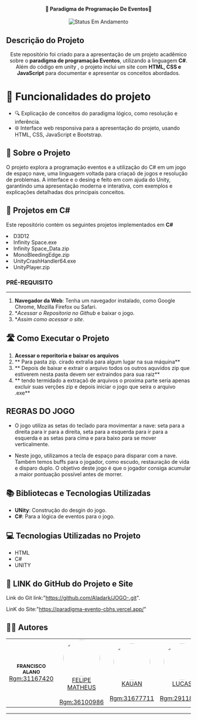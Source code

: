 

<h4 align="center"> 
	🚧 Paradigma de Programação De Eventos🚧
</h4>
<p align="center">
	<img alt="Status Em Andamento" src="https://img.shields.io/badge/STATUS-CONCLU%C3%8DDO-brightgreen">
</p>

## Descrição do Projeto
<p align="center">Este repositório foi criado para a apresentação de um projeto acadêmico sobre o <b>paradigma de programação Eventos</b>, utilizando a linguagem <b>C#</b>. Além do código em unity , o projeto inclui um site com <b>HTML, CSS e JavaScript</b> para documentar e apresentar os conceitos abordados.</p>

# :hammer: Funcionalidades do projeto

- 🔍 Explicação de conceitos do paradigma lógico, como resolução e inferência.
- 🌐 Interface web responsiva para a apresentação do projeto, usando HTML, CSS, JavaScript e Bootstrap.

## 🚀 Sobre o Projeto
O projeto explora a programação eventos  e a utilização do C# em um jogo de espaço nave, uma linguagem voltada para criaçaõ de jogos e  resolução de problemas. A interface e o desing e feito em com ajuda do Unity, garantindo uma apresentação moderna e interativa, com exemplos e explicações detalhadas dos principais conceitos.

## 📂 Projetos em C#
<p>Este repositório contém os seguintes projetos implementados em <b>C#</b></p>
<li>D3D12</li>
<li>Infinity Space.exe</li>
<li>Infinity Space_Data.zip</li>
<li>MonoBleedingEdge.zip</li>
<li>UnityCrashHandler64.exe</li>
<li>UnityPlayer.zip</li>


### PRÉ-REQUISITO
---
1. **Navegador da Web**: Tenha um navegador instalado, como Google Chrome, Mozilla Firefox ou Safari.
2. **Acessar o Repositoria no Github* e baixar o jogo.
3.  **Assim como acessar o site*.
    
## 🛣️ Como Executar o Projeto

1. **Acessar o reporitoria e baixar os arquivos**
2. ** Para pasta zip. cirado extralia para algum lugar na sua máquina**
3. ** Depois de baixar e extrair o arquivo todos os outros aquvidos zip que estiverem nesta pasta devem ser extraindos para sua raiz**
4. ** tendo termidado a extraçaõ de arquivos o proxima parte seria apenas excluir suas verções zip e depois iniciar o jogo que seira o arquivo .exe** 


## REGRAS DO JOGO 

- O jogo utiliza as setas do teclado para movimentar a nave: seta para a direita para ir para a direita, seta para a esquerda para ir para a esquerda e as setas para cima e para baixo para se mover verticalmente.

- Neste jogo, utilizamos a tecla de espaço para disparar com a nave. Também temos buffs para o jogador, como escudo, restauração de vida e disparo duplo. O objetivo deste jogo é que o jogador consiga acumular a maior pontuação possível antes de morrer.

## 📚 Bibliotecas e Tecnologias Utilizadas

- **UNity**: Construção do desgin do jogo.
- **C#**: Para a lógica de eventos para o jogo.

## 💻 Tecnologias Utilizadas no Projeto
-  HTML
-  C#
-  UNITY



## 💪 LINK do GitHub do Projeto e Site

Link do Git link:"https://github.com/Aladark/JOGO-.git".

LinK do Site:"https://paradigma-evento-cbhs.vercel.app/"

## 🧙‍♂️ Autores
<table>
  <td align="center"><a href="https://rocketseat.com.br"><img style="border-radius: 30%;" src="https://avatars.githubusercontent.com/u/106283911?…00&u=5a01aae0bb583d5fd77b76bdf17b2adf32e1e4ea&v=4" alt=""/><br /><sub>
<b> FRANCISCO ALANO </b></sub></a><br /><a href="https://https://github.com/Aladark" title="Rocketseat">Rgm:31167420</a></td>
    <td align="center"><a href="https://rocketseat.com.br"><img style="border-radius: 60%;" src="https://avatars.githubusercontent.com/u/94412108?v=4" width="100px;" alt=""/>FELIPE MATHEUS<br />
<sub><b></b></sub></a><br /><a href="" title="Rocketseat">Rgm:36100986</a></td>
    <td align="center"><a href="https://rocketseat.com.br"><img style="border-radius: 50%;" src="https://avatars.githubusercontent.com/u/121394735?v=4" width="100px;" alt=""/> 
	KAUAN <br /><sub><b></b></sub></a><br /><a href="" title="Rocketseat">Rgm:31677711</a></td>
    <td align="center"><a href="https://rocketseat.com.br"><img style="border-radius: 50%;" src="https://avatars.githubusercontent.com/u/99230215?v=4" width="100px;" alt=""/> 
  LUCAS <br /><sub><b></b></sub></a><br /><a href="" title="Rocketseat">Rgm:29118000</a></td>
</table>

---

